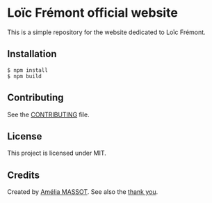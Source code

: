 # Loïc Frémont official website

This is a simple repository for the website dedicated to Loïc Frémont.

## Installation

```
$ npm install
$ npm build
```

## Contributing

See the [CONTRIBUTING](.github/CONTRIBUTING.md) file.

## License

This project is licensed under MIT.

## Credits

Created by [Amélia MASSOT](https://github.com/Zveltana).
See also the [thank you](.github/thank-you.md).
